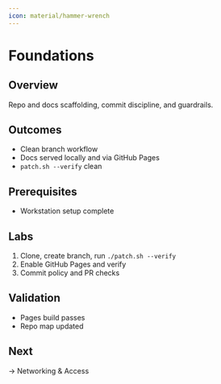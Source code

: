 ```yaml
---
icon: material/hammer-wrench
---
```

# Foundations

## Overview
Repo and docs scaffolding, commit discipline, and guardrails.

## Outcomes
- Clean branch workflow
- Docs served locally and via GitHub Pages
- `patch.sh --verify` clean

## Prerequisites
- Workstation setup complete

## Labs
1) Clone, create branch, run `./patch.sh --verify`
2) Enable GitHub Pages and verify
3) Commit policy and PR checks

## Validation
- Pages build passes
- Repo map updated

## Next
→ Networking & Access
